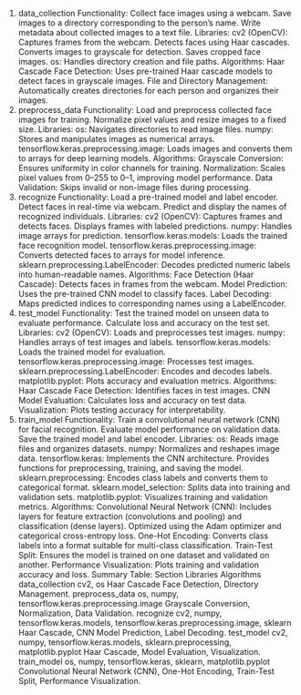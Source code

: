 1. data_collection
Functionality:
Collect face images using a webcam.
Save images to a directory corresponding to the person’s name.
Write metadata about collected images to a text file.
Libraries:
cv2 (OpenCV):
Captures frames from the webcam.
Detects faces using Haar cascades.
Converts images to grayscale for detection.
Saves cropped face images.
os:
Handles directory creation and file paths.
Algorithms:
Haar Cascade Face Detection:
Uses pre-trained Haar cascade models to detect faces in grayscale images.
File and Directory Management:
Automatically creates directories for each person and organizes their images.
2. preprocess_data
Functionality:
Load and preprocess collected face images for training.
Normalize pixel values and resize images to a fixed size.
Libraries:
os:
Navigates directories to read image files.
numpy:
Stores and manipulates images as numerical arrays.
tensorflow.keras.preprocessing.image:
Loads images and converts them to arrays for deep learning models.
Algorithms:
Grayscale Conversion:
Ensures uniformity in color channels for training.
Normalization:
Scales pixel values from 0–255 to 0–1, improving model performance.
Data Validation:
Skips invalid or non-image files during processing.
3. recognize
Functionality:
Load a pre-trained model and label encoder.
Detect faces in real-time via webcam.
Predict and display the names of recognized individuals.
Libraries:
cv2 (OpenCV):
Captures frames and detects faces.
Displays frames with labeled predictions.
numpy:
Handles image arrays for prediction.
tensorflow.keras.models:
Loads the trained face recognition model.
tensorflow.keras.preprocessing.image:
Converts detected faces to arrays for model inference.
sklearn.preprocessing.LabelEncoder:
Decodes predicted numeric labels into human-readable names.
Algorithms:
Face Detection (Haar Cascade):
Detects faces in frames from the webcam.
Model Prediction:
Uses the pre-trained CNN model to classify faces.
Label Decoding:
Maps predicted indices to corresponding names using a LabelEncoder.
4. test_model
Functionality:
Test the trained model on unseen data to evaluate performance.
Calculate loss and accuracy on the test set.
Libraries:
cv2 (OpenCV):
Loads and preprocesses test images.
numpy:
Handles arrays of test images and labels.
tensorflow.keras.models:
Loads the trained model for evaluation.
tensorflow.keras.preprocessing.image:
Processes test images.
sklearn.preprocessing.LabelEncoder:
Encodes and decodes labels.
matplotlib.pyplot:
Plots accuracy and evaluation metrics.
Algorithms:
Haar Cascade Face Detection:
Identifies faces in test images.
CNN Model Evaluation:
Calculates loss and accuracy on test data.
Visualization:
Plots testing accuracy for interpretability.
5. train_model
Functionality:
Train a convolutional neural network (CNN) for facial recognition.
Evaluate model performance on validation data.
Save the trained model and label encoder.
Libraries:
os:
Reads image files and organizes datasets.
numpy:
Normalizes and reshapes image data.
tensorflow.keras:
Implements the CNN architecture.
Provides functions for preprocessing, training, and saving the model.
sklearn.preprocessing:
Encodes class labels and converts them to categorical format.
sklearn.model_selection:
Splits data into training and validation sets.
matplotlib.pyplot:
Visualizes training and validation metrics.
Algorithms:
Convolutional Neural Network (CNN):
Includes layers for feature extraction (convolutions and pooling) and classification (dense layers).
Optimized using the Adam optimizer and categorical cross-entropy loss.
One-Hot Encoding:
Converts class labels into a format suitable for multi-class classification.
Train-Test Split:
Ensures the model is trained on one dataset and validated on another.
Performance Visualization:
Plots training and validation accuracy and loss.
Summary Table:
Section	Libraries	Algorithms
data_collection	cv2, os	Haar Cascade Face Detection, Directory Management.
preprocess_data	os, numpy, tensorflow.keras.preprocessing.image	Grayscale Conversion, Normalization, Data Validation.
recognize	cv2, numpy, tensorflow.keras.models, tensorflow.keras.preprocessing.image, sklearn	Haar Cascade, CNN Model Prediction, Label Decoding.
test_model	cv2, numpy, tensorflow.keras.models, sklearn.preprocessing, matplotlib.pyplot	Haar Cascade, Model Evaluation, Visualization.
train_model	os, numpy, tensorflow.keras, sklearn, matplotlib.pyplot	Convolutional Neural Network (CNN), One-Hot Encoding, Train-Test Split, Performance Visualization.

